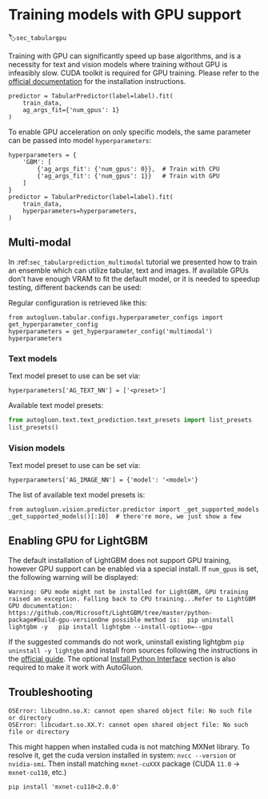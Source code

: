 # Training models with GPU support
:label:`sec_tabulargpu`

Training with GPU can significantly speed up base algorithms, and is a necessity for text and vision models where training without GPU is infeasibly slow. 
CUDA toolkit is required for GPU training. Please refer to the [official documentation](https://docs.nvidia.com/cuda/) for the installation instructions.

```{.python}
predictor = TabularPredictor(label=label).fit(
    train_data,
    ag_args_fit={'num_gpus': 1}
)
```

To enable GPU acceleration on only specific models, the same parameter can be passed into model `hyperparameters`:

```{.python}
hyperparameters = {
    'GBM': [
        {'ag_args_fit': {'num_gpus': 0}},  # Train with CPU
        {'ag_args_fit': {'num_gpus': 1}}   # Train with GPU
    ]
}
predictor = TabularPredictor(label=label).fit(
    train_data, 
    hyperparameters=hyperparameters, 
)
```

## Multi-modal

In :ref:`sec_tabularprediction_multimodal` tutorial we presented how to train an ensemble which can utilize tabular, text and images. 
If available GPUs don't have enough VRAM to fit the default model, or it is needed to speedup testing, different backends can be used:

Regular configuration is retrieved like this:

```{.python .input}
from autogluon.tabular.configs.hyperparameter_configs import get_hyperparameter_config
hyperparameters = get_hyperparameter_config('multimodal')
hyperparameters
```

### Text models

Text model preset to use can be set via:

```{.python}
hyperparameters['AG_TEXT_NN'] = ['<preset>']
```

Available text model presets:


```python
from autogluon.text.text_prediction.text_presets import list_presets
list_presets()
```

### Vision models

Text model preset to use can be set via:

```{.python}
hyperparameters['AG_IMAGE_NN'] = {'model': '<model>'}
```

The list of available text model presets is:

```{.python .input}
from autogluon.vision.predictor.predictor import _get_supported_models
_get_supported_models()[:10]  # there're more, we just show a few
```

## Enabling GPU for LightGBM

The default installation of LightGBM does not support GPU training, however GPU support can be enabled via a special install. If `num_gpus` is set, the following warning will be displayed:

```
Warning: GPU mode might not be installed for LightGBM, GPU training raised an exception. Falling back to CPU training...Refer to LightGBM GPU documentation: https://github.com/Microsoft/LightGBM/tree/master/python-package#build-gpu-versionOne possible method is:	pip uninstall lightgbm -y	pip install lightgbm --install-option=--gpu
```

If the suggested commands do not work, uninstall existing lightgbm `pip uninstall -y lightgbm` and install from sources following the instructions in the [official guide](https://lightgbm.readthedocs.io/en/latest/GPU-Tutorial.html). The
optional [Install Python Interface](https://lightgbm.readthedocs.io/en/latest/GPU-Tutorial.html#install-python-interface-optional) section is also required to make it work with AutoGluon.

## Troubleshooting

```
OSError: libcudnn.so.X: cannot open shared object file: No such file or directory
OSError: libcudart.so.XX.Y: cannot open shared object file: No such file or directory
```

This might happen when installed cuda is not matching MXNet library. To resolve it, get the cuda version installed in system: `nvcc --version` or `nvidia-smi`. Then install matching `mxnet-cuXXX` package (CUDA `11.0` -> `mxnet-cu110`, etc.)

```
pip install 'mxnet-cu110<2.0.0'
```
